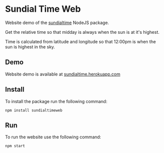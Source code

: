# Sundial Time Web

Website demo of the [sundialtime](https://www.npmjs.com/package/sundialtime) NodeJS package.

Get the relative time so that midday is always when the sun is at it's highest.

Time is calculated from latitude and longitude so that 12:00pm is when the sun is highest in the sky.

## Demo
Website demo is available at [sundialtime.herokuapp.com](https://sundialtime.herokuapp.com/)

## Install
To install the package run the following command:
```
npm install sundialtimeweb
```

## Run
To run the website use the following command:
```
npm start
```